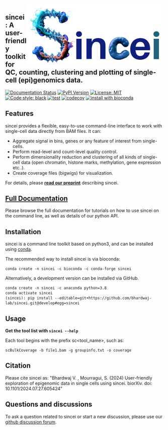 
<img align="right" src="./docs/content/images/sincei-logo.png">


## sincei: A user-friendly toolkit for QC, counting, clustering and plotting of single-cell (epi)genomics data.

 [![Documentation Status](https://readthedocs.org/projects/sincei/badge/?version=latest)](https://sincei.readthedocs.io/en/latest/?badge=latest) [![PyPI Version](https://img.shields.io/pypi/v/sincei.svg?style=plastic)](https://pypi.org/project/sincei/) [![License: MIT](https://img.shields.io/badge/License-MIT-yellow.svg)](https://opensource.org/licenses/MIT) [![Code style: black](https://img.shields.io/badge/code%20style-black-000000.svg)](https://github.com/psf/black) [![test](https://github.com/vivekbhr/sincei/actions/workflows/test.yml/badge.svg)](https://github.com/vivekbhr/sincei/actions/workflows/test.yml) [![codecov](https://codecov.io/gh/vivekbhr/sincei/graph/badge.svg?token=VRTMITHHBI)](https://codecov.io/gh/vivekbhr/sincei) [![install with bioconda](https://img.shields.io/badge/install%20with-bioconda-brightgreen.svg?style=flat)](http://bioconda.github.io/recipes/sincei/README.html)

## Features

sincei provides a flexible, easy-to-use command-line interface to work with single-cell data directly from BAM files. It can:

 - Aggregate signal in bins, genes or any feature of interest from single-cells.
 - Perform read-level and count-level quality control.
 - Perform dimensionality reduction and clustering of all kinds of single-cell data (open chromatin, histone marks, methylation, gene expression etc..).
 - Create coverage files (bigwigs) for visualization.

For details, please [**read our preprint**](https://www.biorxiv.org/content/10.1101/2024.07.27.605424v1) describing sincei.

## [Full Documentation](http://sincei.rtfd.io/)

Please browse the full documentation for tutorials on how to use sincei on the command line, as well as details of our python API.

## Installation

sincei is a command line toolkit based on python3, and can be installed using [conda](https://conda.io/projects/conda/en/latest/user-guide/install/index.html).

The recommended way to install sincei is via bioconda:

```
conda create -n sincei -c bioconda -c conda-forge sincei
```

Alternatively, a development version can be installed via GitHub.

```
conda create -n sincei -c anaconda python=3.8
conda activate sincei
(sincei): pip install --editable=git+https://github.com/bhardwaj-lab/sincei.git@develop#egg=sincei
```

## Usage

**Get the tool list with `sincei --help`**

Each tool begins with the prefix sc<tool_name>, such as:

```
scBulkCoverage -b file1.bam -g groupinfo.txt -o coverage
```

## Citation

Please cite sincei as: "Bhardwaj V. , Mourragui, S. (2024) User-friendly exploration of epigenomic data in single cells using sincei. biorXiv. doi: 10.1101/2024.07.27.605424"

## Questions and discussions

To ask  a question related to sincei or start a new discussion, please use our [github discussion forum](https://github.com/vivekbhr/sincei/discussions).
